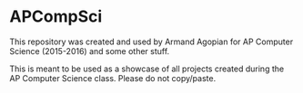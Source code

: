 # APCompSci
This repository was created and used by Armand Agopian for AP Computer Science (2015-2016) and some other stuff.

This is meant to be used as a showcase of all projects created during the AP Computer Science class. Please do not copy/paste.
